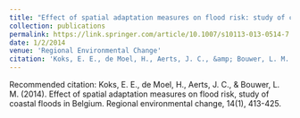 ```yaml
---
title: "Effect of spatial adaptation measures on flood risk: study of coastal floods in Belgium"
collection: publications
permalink: https://link.springer.com/article/10.1007/s10113-013-0514-7
date: 1/2/2014
venue: 'Regional Environmental Change'
citation: 'Koks, E. E., de Moel, H., Aerts, J. C., &amp; Bouwer, L. M. (2014). Effect of spatial adaptation measures on flood risk, study of coastal floods in Belgium. Regional environmental change, 14(1), 413-425.'
---
```

Recommended citation: Koks, E. E., de Moel, H., Aerts, J. C., & Bouwer, L. M. (2014). Effect of spatial adaptation measures on flood risk, study of coastal floods in Belgium. Regional environmental change, 14(1), 413-425.
